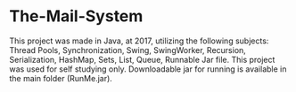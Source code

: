 # The-Mail-System
This project was made in Java, at 2017, utilizing the following subjects: Thread Pools, Synchronization, Swing, SwingWorker, Recursion, Serialization, HashMap, Sets, List, Queue, Runnable Jar file.  This project was used for self studying only.  Downloadable jar for running is available in the main folder (RunMe.jar).
